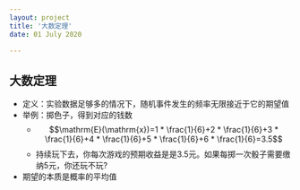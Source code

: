 ```yaml
---
layout: project
title: '大数定理'
date: 01 July 2020

---
```

## 大数定理
- 定义：实验数据足够多的情况下，随机事件发生的频率无限接近于它的期望值
- 举例：掷色子，得到对应的钱数
  - $$\mathrm{E}(\mathrm{x})=1 * \frac{1}{6}+2 * \frac{1}{6}+3 * \frac{1}{6}+4 * \frac{1}{6}+5 * \frac{1}{6}+6 * \frac{1}{6}=3.5$$
  - 持续玩下去，你每次游戏的预期收益是是3.5元。如果每掷一次骰子需要缴纳5元，你还玩不玩?
- 期望的本质是概率的平均值






